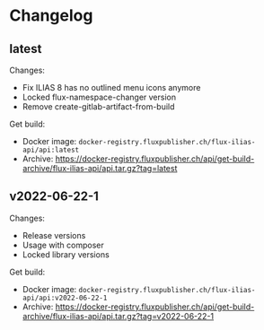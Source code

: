 # Changelog

## latest

Changes:

- Fix ILIAS 8 has no outlined menu icons anymore
- Locked flux-namespace-changer version
- Remove create-gitlab-artifact-from-build

Get build:

- Docker image: `docker-registry.fluxpublisher.ch/flux-ilias-api/api:latest`
- Archive: https://docker-registry.fluxpublisher.ch/api/get-build-archive/flux-ilias-api/api.tar.gz?tag=latest

## v2022-06-22-1

Changes:

- Release versions
- Usage with composer
- Locked library versions

Get build:

- Docker image: `docker-registry.fluxpublisher.ch/flux-ilias-api/api:v2022-06-22-1`
- Archive: https://docker-registry.fluxpublisher.ch/api/get-build-archive/flux-ilias-api/api.tar.gz?tag=v2022-06-22-1
